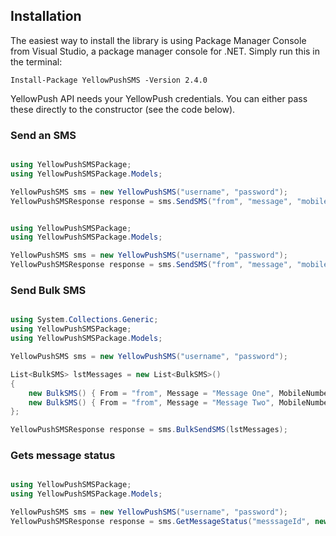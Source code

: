 ## Installation

The easiest way to install the library is using Package Manager Console from Visual Studio, a package manager console for .NET. Simply run this in the terminal:

    Install-Package YellowPushSMS -Version 2.4.0

YellowPush API needs your YellowPush credentials. You can either pass these directly to the constructor (see the code below).

### Send an SMS

```csharp

using YellowPushSMSPackage;
using YellowPushSMSPackage.Models;

YellowPushSMS sms = new YellowPushSMS("username", "password");
YellowPushSMSResponse response = sms.SendSMS("from", "message", "mobileNumberOne, mobileNumberTwo");

```

```csharp

using YellowPushSMSPackage;
using YellowPushSMSPackage.Models;

YellowPushSMS sms = new YellowPushSMS("username", "password");
YellowPushSMSResponse response = sms.SendSMS("from", "message", "mobileNumberOne", "mobileNumberTwo");

```

### Send Bulk SMS

```csharp

using System.Collections.Generic;
using YellowPushSMSPackage;
using YellowPushSMSPackage.Models;

YellowPushSMS sms = new YellowPushSMS("username", "password");

List<BulkSMS> lstMessages = new List<BulkSMS>()
{
    new BulkSMS() { From = "from", Message = "Message One", MobileNumber = "mobileNumberOne"},
    new BulkSMS() { From = "from", Message = "Message Two", MobileNumber = "mobileNumberTwo"}
};

YellowPushSMSResponse response = sms.BulkSendSMS(lstMessages);

```

### Gets message status

```csharp

using YellowPushSMSPackage;
using YellowPushSMSPackage.Models;

YellowPushSMS sms = new YellowPushSMS("username", "password");
YellowPushSMSResponse response = sms.GetMessageStatus("messsageId", new System.DateTime(2018, 3, 1));

```